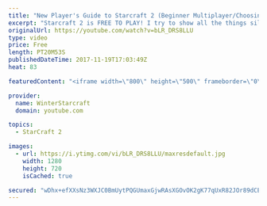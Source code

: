 ```yaml
---
title: "New Player's Guide to Starcraft 2 (Beginner Multiplayer/Choosing Race)"
excerpt: "Starcraft 2 is FREE TO PLAY! I try to show all the things silver league me wishes he had known in 2010!! Important Links (to outside resources): Sc2ReplayStats: https://sc2replaystats.com/ Team Liquid: http://www.teamliquid.net/ Reddit Resources: https://www.reddit.com/r/starcraft/wiki/related_reddits"
originalUrl: https://youtube.com/watch?v=bLR_DRS8LLU
type: video
price: Free
length: PT20M53S
publishedDateTime: 2017-11-19T17:03:49Z
heat: 83

featuredContent: "<iframe width=\"800\" height=\"500\" frameborder=\"0\" src=\"https://www.youtube.com/embed/bLR_DRS8LLU\" allow=\"accelerometer; autoplay; encrypted-media; gyroscope; picture-in-picture\" allowfullscreen></iframe>"

provider:
  name: WinterStarcraft
  domain: youtube.com

topics:
  - StarCraft 2

images:
  - url: https://i.ytimg.com/vi/bLR_DRS8LLU/maxresdefault.jpg
    width: 1280
    height: 720
    isCached: true

secured: "wDhx+efXXsNz3WXJC0BmUytPQGUmaxGjwRAsXGOvOK2gK77qUxR82JOr89dCEYNZJDGbvubV7Wjuk5ahiQS/DER22W+fIrCTGhbHgphVe5trGjWlFvdL9a4kpKY9DOnULdPo1/PjhBb6jk2jl+p29FOppb250D7FOetf0ftqP7cPr/2V1uMJKQaFbW2uyYr28sGKDCJ/1ITbLj2TBu3clDIFKuRcjJ7oI+YLqo+qRxs8mUlSXtWjvmkxjmnH+yDrV8FH5JM+ZPLH7aPs24VbUF1Jb3/F+kqwsuQ0Ufo2jvKxgWAudqgcl/SPOkzg7x3TWxBimNHo7gBrNEMlTSr+bK38RNgNK/t8R8INrxEpXjWunKnb+769WoUD0j+A4P5j4nCfa1Q9x68hpyZ+0CxVgn2TknlH3gleOjYlwXSAMWPTGDxJ8aPyh9U79+jzbsWX;H5C545X4Y6+GD1f79p7Yyw=="
---
```


